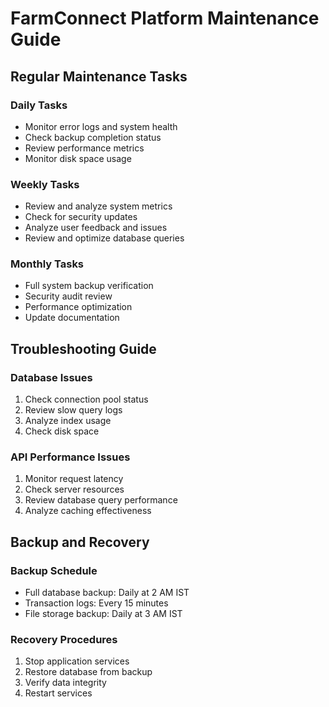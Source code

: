 # FarmConnect Platform Maintenance Guide

## Regular Maintenance Tasks

### Daily Tasks
- Monitor error logs and system health
- Check backup completion status
- Review performance metrics
- Monitor disk space usage

### Weekly Tasks
- Review and analyze system metrics
- Check for security updates
- Analyze user feedback and issues
- Review and optimize database queries

### Monthly Tasks
- Full system backup verification
- Security audit review
- Performance optimization
- Update documentation

## Troubleshooting Guide

### Database Issues
1. Check connection pool status
2. Review slow query logs
3. Analyze index usage
4. Check disk space

### API Performance Issues
1. Monitor request latency
2. Check server resources
3. Review database query performance
4. Analyze caching effectiveness

## Backup and Recovery

### Backup Schedule
- Full database backup: Daily at 2 AM IST
- Transaction logs: Every 15 minutes
- File storage backup: Daily at 3 AM IST

### Recovery Procedures
1. Stop application services
2. Restore database from backup
3. Verify data integrity
4. Restart services 